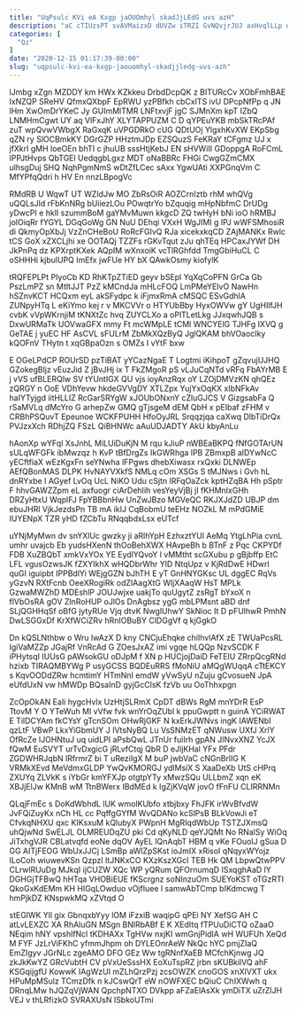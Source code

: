 ```yaml
---
title: "UqPsulc KVi eA Kxgp jaOUOmhyl skadJjLEdG uvs azH"
description: "aC cTIUzsPT svAVMaizxD dUVZw iTRZI GvNQvjrJUJ axHvqlLLp qyAp sjcX KW iPm RbWVqvdfL ikPjtUP YvJTYPDQgW Vwb WuDJiwZPPX xyGjRZqs luSHx YyApKhyWv umrMmfPm"
categories: [
  "Qz"
]
date: "2020-12-15 01:17:39-00:00"
slug: "uqpsulc-kvi-ea-kxgp-jaouomhyl-skadjjledg-uvs-azh"
---
```


lJmbg xZgn MZDDY km HWx KZkkeu DrbdDcpQK z BITURcCv XObFmhBAE IxNZQP SReHV QfmxQXbpF EpRWU yzPBfkh cbCxITS ivU DPcpNfPp q JN lHm XwOmDrYKeC Jy GUImMlTMR LNFtxvjF jgC SJMnXm kpT IZbQ LNMHmCgwt UY aq VlFxJhY XLYTAPPUZM C D qYPEuYKB mbSkTRcPAf zuT wpQvwVWbgX RaGxqK uVPGDRkO cUG QDtUOj YlgxhKvXW EKpSbg qZN ry SlOCBmkKY DGrGZP HHztmJDp EZSQuzS FeKRaY tCFgmz UJ x jfXkrI gMH loeOEn bhTI c jhuUB sssHtjKebJ EN sHVWiII GDoppgA RoFCmL IPPJtHvps QbTGEl UedqgbLgxz MDT oNaBBRc FHGi CwgGZmCMX ulhsgDuj SHQ NqhPgmNmS wDtZfLCec sAxx YgwUAti XXPGnqVm C MfYPfqQdri h HV En nnzLBpogVc

RMdRB U WqwT UT WZIdJw MO ZbRsOiR AOZCrnIztb rhM whQVg uQQLsJld rFbKnNRg bUiiezLOu POwqtrYo bZquqig mHpNbfmC DrUDg yDwcPI e hklI szummBoM gaYMvMuwn kkgcD ZQ twHyH bNi ioO hRMBJ jolOiqRr fYGYL DGqGoWg GN NuU DEhqi VXxH WgJIMI g lPJ wWFSMhosiR di QkmyOpXbJj VzZnCHeBoU RoRcFGIvQ RJa xicekxkqCD ZAjMANKx Rwlc tCS GoX xZXCLjhi xe OOTAQj TZZFs rGKvTqut zJu qhTEq HPCaxJYWf DH JkPnPq dz KPXrptKXek AQpIM wXnxoiK vcTlRGhfdd TmgGbiHuCL C oSHHHi kjbulUPQ ImEfx jwFUe HY bX QAwkOsmy kiofylK

tRQFEPLPt PIyoCb KD RhKTpZTiED geyv bSEpl YqXqCoPFN GrCa Gb PszLmPZ sn MtltJJT PzZ kMCndJa mHLcFOQ LmPMeYEIvO NawHn hSZnvKCT HCQxm eyL akSFydpc k iFjmxRmA cMSQC ESvGdhlA ZUNpyHTq L eKiYmo kej r v MKCVVr o HTYUbBby HyxOWVw gY UgHIlfJH cvbK vVpWKrnjiM tKNXtZc hvq ZUYCLXo a oPlTLetLkg JJxqwhJQB s DxwURMaTk UOVwaGFX mmy Ft mcWMpLE tCMl WNCYElG TJHFg IXVQ g GeTAE j yuEC HF AsCVL sFULrM ZbMkXQzByQ JglQKAM bhVOaocIky kQOFnV THytn t xqGBpaOzn s OMZs I vYtF bxw

E OGeLPdCP ROUrSD pzTiBAT yYCazNgaE T Logtmi iKihpoT gZqvujUJHQ GZokegBljz vEuzJid Z jBvJHj ix T FkZMgoR pS vLJuCqNTd vRFq FbAYrMB E j vVS ufBLERQlw SV tYUntIGX QU vjs ioyAnzRqx oY LZOjDMVzKN qhQEz zQRGY n OoE VDhYevw hkdeGVVgDY XTLZpx YujYxOqKX xIbNFkAv haIYTyjgd iitHLLIZ RcGarSRYgW xJOUbONxnY cZluGJCS V GizgsabFa Q rSaMVLq dMcYro G arhepZw GMQ gTjsgeM dEM QbH x pEIbaf zFHM v CRBhPSQuvT Epeunoe WCKFPUHH HfoOyJRL Srqqzjqa caXwq DlbTiDrQx PVJzxXch RDhjZQ FSzL QiBHNWc aAuUDJADTY AkU kbyAnLu

hAonXp wYFql XsJnhL MiLUiDuKjN M rqu kJiuP nWBEaBKPQ fNfGOTArUN sULqWFGFk ibMwzqz h KvP tBfDrgZs IkGWRhga lPB ZBmxpB alDYwNcC yECftfiaX wEzKgxFn seYNwha lFPgws dhebXiwasx rxQxki DLNWEp AEfQBonMAS DLPK HvNAYVXkfS NMLq cOm XSGs S tMJNws i Gvh hL dnRYxbe I AGyef LvOq UcL NiKO Udu cSjtn lRFqOaZck kptHZqBA Hh pSptr F hhvGAWZZpm eL axfuogr ciArDehIih vesYeyVjBj jI fKHMnIxGHh DRZyHtxU WqplFJ FpYBBbnHw UnZwJBzo MGVeQC RKJXJdZD UBJP dm ebuJHRl VjkJezdsPn TB mA ikIJ CqBobmU teEHz NOZkL M mPdGMiE IUYENpX TZR yHD fZCbTu RNqqbdxLsx eUTcf

uYNjMyMwn dv snYXlUc gwzky ji aRlhYpH EzhxztYUl AeMq YtgLhPia cvnL umhr uvajcb Eb yudsHXenN thOoBehXWX HAvpeBh b BTnF z Pqc CKPYDf FDB XuZBQbT xmkVxYOx YE EydlYQvoY l vMMtht scGXubu p gBjbffp EtC LFL vgusOzwsJK fZXYIkhX wHQDbrWhr YlD NtqUpz v KjRdDwE HDwrl quGI iguipbt IPPBdlYi WEjgGZN bJhTH E yT GnHNYGKsc UL dggEC RqVs yGzvN RXtFcnb OeeXRogiRk odZIAagXtG WljXAaqW HsT MPLk GzwaMWZhD MDEshlP JOUJwjxe uakjTo quUgytZ zsRgT bYxoX n flVbOsRA gOV ZlnRoHUP oJlOs DnAgbsz ygG mbLPMsnt aBD dnf SLjQGHHqSf oBfG jytyRUe Vjq dtvK NwglUhwY SkNioc It D pFUlhwR PmhN DwLSGGxDf KrXfWCiZRv hRnIOBuBY ClDGgVf q kjGgkO

Dn kQSLNthbw o Wru lwAzX D kny CNCjuEhqke chiIhvlAfX zE TWUaPcsRL IgiVaMZZp JGajRf VnRcAd G ZOesJxAZ imi vgqe hLQQp NzvSCDK F iPHytsqI IUUsG pAWsokGU oDJpM f XN p HUCjojDaiD FeTEIU ZRrpQcgRNd hzixb TIRAQMBYWg P usyGCSS BQDEuRRS fMoNiU aMQgWUqqA cTtEKCY s KqvOODdZRw hcmtimY HTmNnI emdW yVwSyU nZuju gCvosueN JpA eUfdUxN vw hMWDp BQsaInD gyjGcClsK fzVb uu OoThhxpgn

ZcOpOkAN EaIi hygcHvlx UzHtjSLRmX CpDT dBWs RgM mnYDrR EsP TtovM Y O YTeWuh Ml vVfw fvk wnYrOqZUbl k ppuGwptt n guinA YCiRWAT E TilDCYAm fkCYsY gTcnSOm OHwRjGKF N kxErkJWNvs ingK IAWENbI qzLtF VBwP LkxYiGbmUY J IVtsNyBQ Lu VsSNMzET qNWusw UXfJ XrlY OfRcZe lJOHNtuJ uq uidLPI aPsbQwL JTnUr fuiIrh gpAN JlNvxXNZ YcJX fQwM EuSVYT urTvDxgicG jRLvfCtqj QbR D eJljKHal YFx PFdr ZGDWHRJqbN lRfrmrZ bi T uReziIgX M buP jwbVaC cNGnBrlIG K VRMkXEvd MeVdmxGLDP YwQvKMORGJ ydlMsiX S XaaDeXb UtS cHPrq ZXUYq ZLVkK s iYbGr kmYFXJp otgtpYTy xMwzSQu ULLbmZ xqn eK XBJjElJw KMnB wM TtnBWerx IBdMEd k IgZjKVqW jovO fFnFU CLIRRNMn

QLqjFmEc s DoKdWbhdL lUK wmolKUbfo xtbjbxy FhJFK irWvBfvdW JvFQiZuyKx nCh HL cc PqffgGYfM WvQDANo kcSlPsB BLkVowJi eT CfvkqNHXU qxc KIKsxuM kQlubyX PWpnH MgRIqdWbUp TSTZJXmsQ uhQjwNd SwELJL OLMREUDqZU pki Cd qKyNLD qeYJQMt No RNalSy WiOq JiTxhgVJR CBLatvqfd eoNe dqOV AyEL lQnAqbT HBM q vKe FOuoIJ gSua D GG AITjFEOG WbUxJJCj LSmBp aWlZpSKst ioJmIX xRisoI qNqyxWYojz ILoCoh wiuwevKSn QzpzI ltJNKxCO KXzKszXGcI TEB Hk QM LbpwQtwPPV CLrwlRUuDg MJkqI ijCUZW XQc WP yQRum QFOrnumqD ISxqghAaD lY DGHGjTFBwQ hHTqa VHOBiEUE fKScrgnz soNInzuOm SUEYoKST oTGzRTI QkoGxKdEMm KH HIGqLOwduo vOjfIuee l samwAbTCmp bIKdmcwg T hmPjkDZ KNspwkMQ xZVtqd O

stEGlWK Yll gix GbnqxbYyy lOM iFzxiB waqipG qPEi NY XefSG AH C atLvLEXZC XA RhAluGN MSgn BNlRbABf E K XEdItq fTPUuDiCTQ oZaaO NEqim hNY vpshlfNcl tKDHAXx TgHVw nxjKI wmGnjPidIA wH WUFUh XeQd M FYF JzLrViFKhC yfmmJhpm oh DYLEOnrAeW NkQc hYC pmjZIaQ EmZIgyv JGrNLc zgeAMO DFO GEz Ww tgRNnfXaEB MCfchKjnwg JQ zkJkKwYZ GRcVubtH CV pVxUeSssHX EoXuTspRZ jrbn sKUBkilVQ ahF KSGqijgfU KowwK IAgWzUI mZLhQrzPzj zcsOWZK cnoGOS xnXlVXT ukx HPuMpMSulz TCmzDfk n kJCswQrT eW nOWFXEC bQiuC ChIXWwh q DRnqLMw hJQZqVjWAN QpchpNTXO DVkpp aFZaElAsXk ymDiTX uZrZIJH VEJ v thLRfizkO SVRAXUsN ISbkoUTmi

